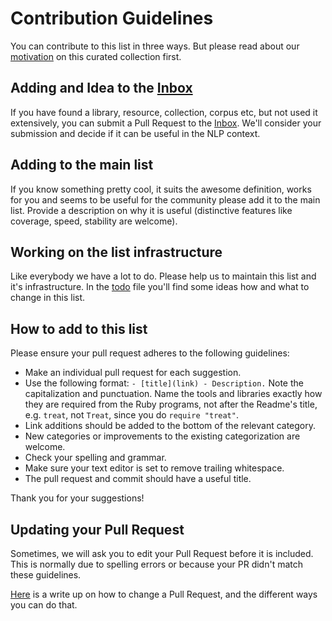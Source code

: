 # Contribution Guidelines

You can contribute to this list in three ways. But please read about
our [motivation](motivation.md) on this curated collection first.

## Adding and Idea to the [Inbox](inbox.md)

If you have found a library, resource, collection, corpus etc, but not used it
extensively, you can submit a Pull Request to the [Inbox](inbox.md). We'll consider
your submission and decide if it can be useful in the NLP context.

## Adding to the main list
If you know something pretty cool, it suits the awesome definition, works for you
and seems to be useful for the community please add it to the main list.
Provide a description on why it is useful (distinctive features like coverage,
speed, stability are welcome).

## Working on the list infrastructure
Like everybody we have a lot to do. Please help us to maintain this list and it's
infrastructure. In the [todo](todo.md) file you'll find some ideas how and what
to change in this list.

## How to add to this list

Please ensure your pull request adheres to the following guidelines:

- Make an individual pull request for each suggestion.
- Use the following format: `- [title](link) - Description.`
  Note the capitalization and punctuation. Name the tools and libraries exactly
  how they are required from the Ruby programs, not after the Readme's title, e.g.
  `treat`, not `Treat`, since you do `require "treat"`.
- Link additions should be added to the bottom of the relevant category.
- New categories or improvements to the existing categorization are welcome.
- Check your spelling and grammar.
- Make sure your text editor is set to remove trailing whitespace.
- The pull request and commit should have a useful title.

Thank you for your suggestions!

## Updating your Pull Request
Sometimes, we will ask you to edit your Pull Request before it is included.
This is normally due to spelling errors or because your PR didn't match
these guidelines.

[Here](https://github.com/RichardLitt/docs/blob/master/amending-a-commit-guide.md)
is a write up on how to change a Pull Request, and the different ways you can do that.
